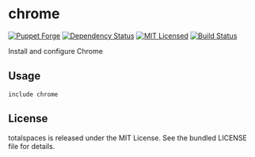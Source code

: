 chrome
==============

[![Puppet Forge](https://img.shields.io/puppetforge/v/halyard/chrome.svg)](https://forge.puppetlabs.com/halyard/chrome)
[![Dependency Status](https://img.shields.io/gemnasium/halyard/puppet-chrome.svg)](https://gemnasium.com/halyard/puppet-chrome)
[![MIT Licensed](https://img.shields.io/badge/license-MIT-green.svg)](https://tldrlegal.com/license/mit-license)
[![Build Status](https://img.shields.io/circleci/project/halyard/puppet-chrome.svg)](https://circleci.com/gh/halyard/puppet-chrome)

Install and configure Chrome

## Usage

```puppet
include chrome
```

## License

totalspaces is released under the MIT License. See the bundled LICENSE file for details.

